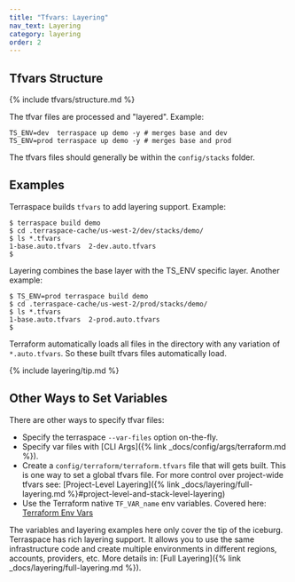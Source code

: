 ```yaml
---
title: "Tfvars: Layering"
nav_text: Layering
category: layering
order: 2
---
```


## Tfvars Structure

{% include tfvars/structure.md %}

The tfvar files are processed and "layered".  Example:

    TS_ENV=dev  terraspace up demo -y # merges base and dev
    TS_ENV=prod terraspace up demo -y # merges base and prod

The tfvars files should generally be within the `config/stacks` folder.

## Examples

Terraspace builds `tfvars` to add layering support. Example:

    $ terraspace build demo
    $ cd .terraspace-cache/us-west-2/dev/stacks/demo/
    $ ls *.tfvars
    1-base.auto.tfvars  2-dev.auto.tfvars
    $

Layering combines the base layer with the TS_ENV specific layer. Another example:

    $ TS_ENV=prod terraspace build demo
    $ cd .terraspace-cache/us-west-2/prod/stacks/demo/
    $ ls *.tfvars
    1-base.auto.tfvars  2-prod.auto.tfvars
    $

Terraform automatically loads all files in the directory with any variation of `*.auto.tfvars`. So these built tfvars files automatically load.

{% include layering/tip.md %}

## Other Ways to Set Variables

There are other ways to specify tfvar files:

* Specify the terraspace `--var-files` option on-the-fly.
* Specify var files with [CLI Args]({% link _docs/config/args/terraform.md %}).
* Create a `config/terraform/terraform.tfvars` file that will gets built. This is one way to set a global tfvars file. For more control over project-wide tfvars see: [Project-Level Layering]({% link _docs/layering/full-layering.md %}#project-level-and-stack-level-layering)
* Use the Terraform native `TF_VAR_name` env variables. Covered here: [Terraform Env Vars](https://www.terraform.io/docs/commands/environment-variables.html)

The variables and layering examples here only cover the tip of the iceburg. Terraspace has rich layering support. It allows you to use the same infrastructure code and create multiple environments in different regions, accounts, providers, etc. More details in: [Full Layering]({% link _docs/layering/full-layering.md %}).
